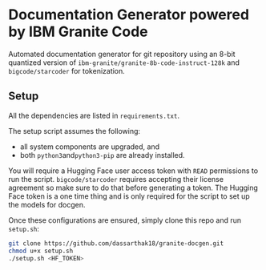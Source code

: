 # Documentation Generator powered by IBM Granite Code

Automated documentation generator for git repository using an 8-bit quantized version of ``ibm-granite/granite-8b-code-instruct-128k`` and ``bigcode/starcoder`` for tokenization.

## Setup

All the dependencies are listed in ``requirements.txt``.

The setup script assumes the following:
* all system components are upgraded, and
* both ``python3``and``python3-pip`` are already installed.

You will require a Hugging Face user access token with ``READ`` permissions to run the script. ``bigcode/starcoder`` requires accepting their license agreement so make sure to do that before generating a token. The Hugging Face token is a one time thing and is only required for the script to set up the models for docgen.

Once these configurations are ensured, simply clone this repo and run ``setup.sh``:

```bash
git clone https://github.com/dassarthak18/granite-docgen.git
chmod u+x setup.sh
./setup.sh <HF_TOKEN>
```
